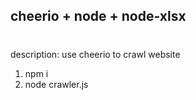 ## cheerio + node + node-xlsx
#
description: use cheerio to crawl website
1. npm i
2. node crawler.js
